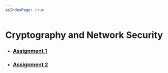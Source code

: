 ```yaml
---
asIndexPage: true
---
```


# Cryptography and Network Security

- ### [Assignment 1](./cyptography-and-network-security/assignment-1)

- ### [Assignment 2](./cyptography-and-network-security/assignment-2)
